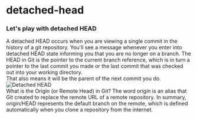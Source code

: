 # detached-head
### Let's play with detached HEAD <br/>
A detached HEAD occurs when you are viewing a single commit in the history of a git repository. You'll see a message whenever you enter into detached HEAD state informing you that you are no longer on a branch.
The HEAD in Git is the pointer to the current branch reference, which is in turn a pointer to the last commit you made or the last commit that was checked out into your working directory.<br/>
That also means it will be the parent of the next commit you do.<br/>
![Detached HEAD](https://user-images.githubusercontent.com/65743503/155851349-2b63c763-7744-43bf-9e8a-51b7232e50da.jpeg)<br/>
What is the Origin (or Remote Head) in Git? The word origin is an alias that Git created to replace the remote URL of a remote repository.
In summary, origin/HEAD represents the default branch on the remote, which is defined automatically when you clone a repository from the internet.
